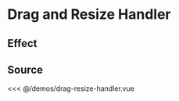 # Drag and Resize Handler

## Effect

<ClientOnly>
  <DemoDragResizeHandler></DemoDragResizeHandler>
</ClientOnly>

## Source

<<< @/demos/drag-resize-handler.vue
